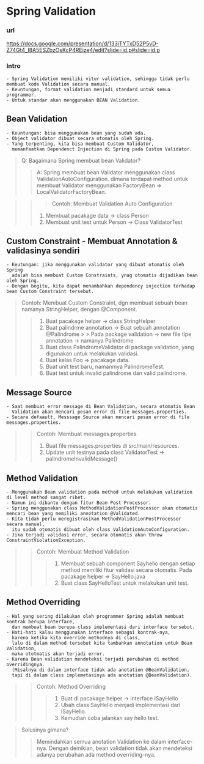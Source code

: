 # Spring Validation

### url

https://docs.google.com/presentation/d/133iTYTxD52P5vD-Z74Gt4_I8A5ESZbzOsKcP4REize4/edit?slide=id.p#slide=id.p

### Intro

```
- Spring Validation memiliki vitur validation, sehingga tidak perlu membuat kode Validation secara manual.
- Keuntungan, format validation menjadi standard untuk semua programmer.
- Untuk standar akan menggunakan BEAN Validation.
```

## Bean Validation

```
- Keuntungan: bisa menggunakan bean yang sudah ada.
- Object validator dibuat secara otomatis oleh Spring.
- Yang terpenting, kita bisa membuat Custom Validator, 
  memanfaatkan Dependenct Injection di Spring pada Custon Validator.
```

> Q: Bagaimana Spring membuat bean Validator?
>> A: Spring membuat bean Validator menggunakan class ValidationAutoConfiguration.
> > dimana terdapat method untuk membuat Validator menggunakan FactoryBean => LocalValidatorFactoryBean.

> > > Contoh: Membuat Validation Auto Configuration
>> 1. Membuat pacakage data -> class Person
>> 2. Membuat unit test untuk Person -> Class ValidatorTest

## Custom Constraint - Membuat Annotation & validasinya sendiri

```
- Keutungan: jika menggunakan validator yang dibuat otomatis oleh Spring 
  adalah bisa membuat Custom Constraints, ynag otomatis dijadikan bean oleh Spring.
- Dengan begitu, kita dapat menambahkan dependency injection terhadap bean Custom Constraint tersebut.
```

> Contoh: Membuat Custom Constraint, dgn membuat sebuah bean namanya StringHelper, dengan @Component.
> > 1. Buat pacakage helper -> class StringHelper
> > 2. Buat palindrme annotation -> Buat sebuah annotation @Palindrome
       > > Pada package validation -> new file tipe annotation -> namanya Palindrome
> > 3. Buat class PalindromeValidator di package validation, yang digunakan untuk melakukan validasi.
> > 4. Buat kelas Foo => pacakage data.
> > 5. Buat unit test baru, namanmya PalindromeTest.
> > 6. Buat test untuk invalid palindrome dan valid palindrome.

## Message Source

```
- Saat membuat error message di Bean Validation, secara otomatis Bean
  Validation akan mencari pesan error di file messages.properties.
- Secara defaault, Messsage Source akan mencari pesan error di file messages.properties.
```

> > Contoh: Membuat messages.properties
> > 1. Buat file messages.properties di src/main/resources.
> > 2. Update unit testnya pada class ValidatorTest => palindromeInvalidMessage()

## Method Validation

```
- Menggunakan Bean validation pada method untuk melakukan validation di level method sangat ribet.
- Namun ini dibantu dengan fitur Bean Post Processor.
- Spring menggunakan class MethodValidationPostProcessor akan otomatis mencari bean yang memiliki annotation @Validated.
- Kita tidak perlu meregistrasikan MethodValidationPostProcessor secara manual,
  itu sudah otomatis dibuat oleh class ValidationAutoConfiguration.
- Jika terjadi validasi error, secara otomatis akan throw ConstraintViolationException.
```

> > Contoh: Membuat Method Validation
> >> 1. Membuat sebuah component Sayhello
        dengan setiap method memiliki fitur validasi secara otomatis.
        Pada pacakage helper => SayHello.java
> >> 2. Buat class SayHelloTest untuk melakukan unit test.

## Method Overriding

```
- Hal yang sering dilakukan oleh programmer Spring adalah membuat kontrak berupa interface, 
  dan membuat bean berupa class implementasi dari interface tersebut.
- Hati-hati kalau menggunakan interface sebagai kontrak-nya,
  karena ketika kita override methodnya di class,
  lalu di dalam method tersebut kita tambahkan annotation untuk Bean Validation, 
  maka ototmatis akan terjadi error.
- Karena Bean validation mendeteksi terjadi perubahan di method overridingnya. 
  (Misalnya di dalam interface tidak ada anotation @BeanValidation,
  tapi di dalam class implemetasinya ada anotation @BeanValidation).
```

> > Contoh: Method Overriding
> >> 1. Buat di pacakage helper -> interface ISayHello
> >> 2. Ubah class SayHello menjadi implementasi dari ISayHello.
> >> 3. Kemudian coba jalankan say hello test.

> Solusinya gimana?
> > Memindahkan semua anotation Validation ke dalam interface-nya.
> > Dengan demikian, bean validation tidak akan mendeteksi adanya perubahan ada method overriding-nya.   